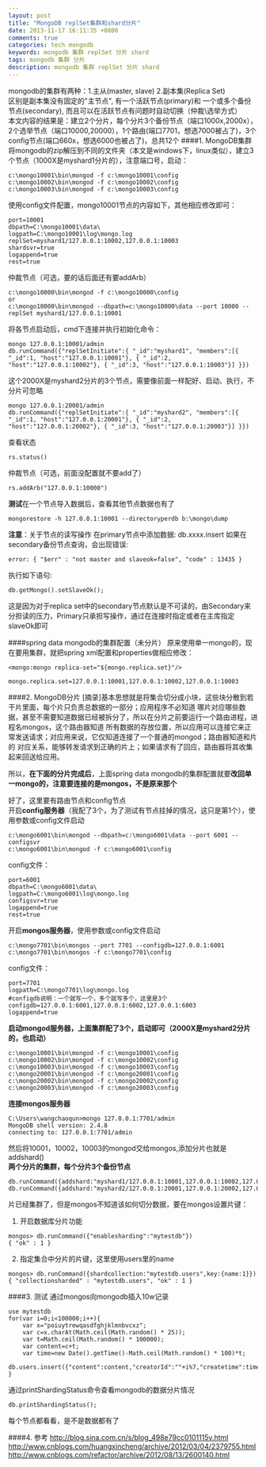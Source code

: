 ```yaml
---
layout: post
title: "MongoDB replSet集群和shard分片"
date: 2013-11-17 16:11:35 +0800
comments: true
categories: tech mongodb
keywords: mongodb 集群 replSet 分片 shard
tags: mongodb 集群 分片
description: mongodb 集群 replSet 分片 shard
---
```


mongodb的集群有两种：1.主从(master, slave)  2.副本集(Replica Set)  
区别是副本集没有固定的"主节点", 有一个活跃节点(primary)和  一个或多个备份节点(secondary), 而且可以在活跃节点有问题时自动切换（仲裁\选举方式）  
本文内容的结果是：建立2个分片，每个分片3个备份节点（端口1000x,2000x），2个选举节点（端口10000,20000），1个路由(端口7701，想选7000被占了)，3个config节点(端口660x，想选6000也被占了)，总共12个<!--more-->
####1. MongoDB集群
将mongodb的zip解压到不同的文件夹（本文是windows下，linux类似），建立3个节点（1000X是myshard1分片的），注意端口号，启动：
```
c:\mongo10001\bin\mongod -f c:\mongo10001\config
c:\mongo10002\bin\mongod -f c:\mongo10002\config
c:\mongo10003\bin\mongod -f c:\mongo10003\config
```
使用config文件配置，mongo10001节点的内容如下，其他相应修改即可：
```
port=10001
dbpath=C:\mongo10001\data\
logpath=C:\mongo10001\log\mongo.log
replSet=myshard1/127.0.0.1:10002,127.0.0.1:10003
shardsvr=true
logappend=true
rest=true
```
仲裁节点（可选，要的话后面还有要addArb）  
```
c:\mongo10000\bin\mongod -f c:\mongo10000\config
or
c:\mongo10000\bin\mongod --dbpath=c:\mongo10000\data --port 10000 --replSet myshard1/127.0.0.1:10001  
```

将各节点启动后，cmd下连接并执行初始化命令：  
```
mongo 127.0.0.1:10001/admin
db.runCommand({"replSetInitiate":{ "_id":"myshard1", "members":[{ "_id":1, "host":"127.0.0.1:10001"}, { "_id":2, "host":"127.0.0.1:10002"}, { "_id":3, "host":"127.0.0.1:10003"}] }})
```
这个2000X是myshard2分片的3个节点，需要像前面一样配好、启动、执行，不分片可忽略
```
mongo 127.0.0.1:20001/admin
db.runCommand({"replSetInitiate":{ "_id":"myshard2", "members":[{ "_id":1, "host":"127.0.0.1:20001"}, { "_id":2, "host":"127.0.0.1:20002"}, { "_id":3, "host":"127.0.0.1:20003"}] }})
```
查看状态
```
rs.status()
```
仲裁节点（可选，前面没配置就不要add了）  
```
rs.addArb("127.0.0.1:10000")
```  

**测试**在一个节点导入数据后，查看其他节点数据也有了
```
mongorestore -h 127.0.0.1:10001 --directoryperdb b:\mongo\dump
```  
**注意**：关于节点的读写操作
在primary节点中添加数据: db.xxxx.insert
如果在secondary备份节点查询，会出现错误:
```
error: { "$err" : "not master and slaveok=false", "code" : 13435 }
```
执行如下语句:
```
db.getMongo().setSlaveOk();
```
这是因为对于replica set中的secondary节点默认是不可读的，由Secondary来分担读的压力，Primary只承担写操作，通过在连接时指定或者在主库指定slaveOk即可

####spring data mongodb的集群配置（未分片）
原来使用单一mongo的，现在要用集群，就把spring xml配置和properties做相应修改：
```
<mongo:mongo replica-set="${mongo.replica.set}"/>

mongo.replica.set=127.0.0.1:10001,127.0.0.1:10002,127.0.0.1:10003
```

####2. MongoDB分片
[摘录]基本思想就是将集合切分成小块，这些块分散到若干片里面，每个片只负责总数据的一部分；应用程序不必知道
哪片对应哪些数据，甚至不需要知道数据已经被拆分了，所以在分片之前要运行一个路由进程，进程名mongos，这个路由器知道
所有数据的存放位置，所以应用可以连接它来正常发送请求；对应用来说，它仅知道连接了一个普通的mongod；路由器知道和片的
对应关系，能够转发请求到正确的片上；如果请求有了回应，路由器将其收集起来回送给应用。  

所以，**在下面的分片完成后**，上面spring data mongodb的集群配置就要**改回单一mongo的，注意要连接的是mongos，不是原来那个**

好了，这里要有路由节点和config节点  
开启**config服务器**（我配了3个，为了测试有节点挂掉的情况，这只是第1个），使用参数或config文件启动
```
c:\mongo6001\bin\mongod --dbpath=c:\mongo6001\data --port 6001 --configsvr
c:\mongo6001\bin\mongod -f c:\mongo6001\config
```

config文件：
```
port=6001
dbpath=C:\mongo6001\data\
logpath=C:\mongo6001\log\mongo.log
configsvr=true
logappend=true
rest=true
```

开启**mongos服务器**，使用参数或config文件启动
```
c:\mongo7701\bin\mongos --port 7701 --configdb=127.0.0.1:6001
c:\mongo7701\bin\mongos -f c:\mongo7701\config  
```
config文件：
```
port=7701
logpath=C:\mongo7701\log\mongo.log
#configdb说明：一个就写一个，多个就写多个，这里是3个
configdb=127.0.0.1:6001,127.0.0.1:6002,127.0.0.1:6003 
logappend=true
```

**启动mongod服务器，上面集群配了3个，启动即可（2000X是myshard2分片的，也启动）**
```
c:\mongo10001\bin\mongod -f c:\mongo10001\config
c:\mongo10002\bin\mongod -f c:\mongo10002\config
c:\mongo10003\bin\mongod -f c:\mongo10003\config
c:\mongo20001\bin\mongod -f c:\mongo20001\config
c:\mongo20002\bin\mongod -f c:\mongo20002\config
c:\mongo20003\bin\mongod -f c:\mongo20003\config
```
**连接mongos服务器**
```
C:\Users\wangchaoqun>mongo 127.0.0.1:7701/admin
MongoDB shell version: 2.4.8
connecting to: 127.0.0.1:7701/admin
```
然后将10001，10002，10003的mongod交给mongos,添加分片也就是addshard()  
**两个分片的集群，每个分片3个备份节点**
```
db.runCommand({addshard:"myshard1/127.0.0.1:10001,127.0.0.1:10002,127.0.0.1:10003",allowlocal:true})
db.runCommand({addshard:"myshard2/127.0.0.1:20001,127.0.0.1:20002,127.0.0.1:20003",allowlocal:true})
```

片已经集群了，但是mongos不知道该如何切分数据，要在mongos设置片键：  
1. 开启数据库分片功能
```
mongos> db.runCommand({"enablesharding":"mytestdb"})
{ "ok" : 1 }
```  
2. 指定集合中分片的片键，这里使用users里的name
```
mongos> db.runCommand({shardcollection:"mytestdb.users",key:{name:1}})
{ "collectionsharded" : "mytestdb.users", "ok" : 1 }
```  

####3. 测试
通过mongos向mongodb插入10w记录
```
use mytestdb
for(var i=0;i<100000;i++){
	var x="poiuytrewqasdfghjklmnbvcxz";
	var c=x.charAt(Math.ceil(Math.random() * 25));
	var t=Math.ceil(Math.random() * 100000);
	var content=c+t;
	var time=new Date().getTime()-Math.ceil(Math.random() * 100)*t;
	db.users.insert({"content":content,"creatorId":""+i%7,"createtime":time});
}
```  
通过printShardingStatus命令查看mongodb的数据分片情况  
```
db.printShardingStatus();
```
每个节点都看看，是不是数据都有了

####4. 参考
http://blog.sina.com.cn/s/blog_498e79cc0101115v.html
http://www.cnblogs.com/huangxincheng/archive/2012/03/04/2379755.html
http://www.cnblogs.com/refactor/archive/2012/08/13/2600140.html
